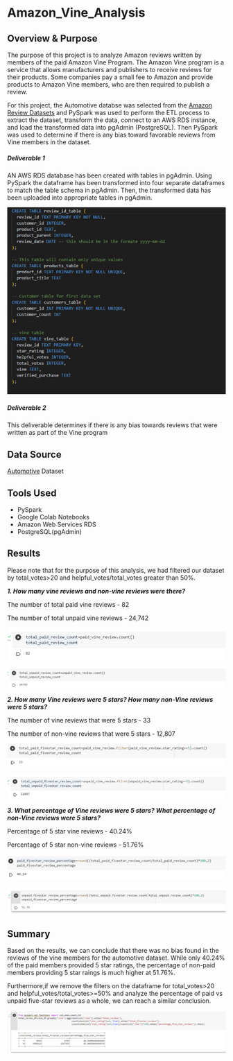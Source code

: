 # Amazon_Vine_Analysis


## Overview & Purpose

The purpose of this project is to analyze Amazon reviews written by members of the paid Amazon Vine Program. The Amazon Vine program is a service that allows manufacturers and publishers to receive reviews for their products. Some companies pay a small fee to Amazon and provide products to Amazon Vine members, who are then required to publish a review.

For this project, the Automotive databse was selected from the [Amazon Review Datasets](https://s3.amazonaws.com/amazon-reviews-pds/tsv/index.txt) and PySpark was used to perform the ETL process to extract the dataset, transform the data, connect to an AWS RDS instance, and load the transformed data into pgAdmin (PostgreSQL). Then PySpark was used to determine if there is any bias toward favorable reviews from Vine members in the dataset.

##### Deliverable 1

AN AWS RDS database has been created with tables in pgAdmin. Using PySpark the dataframe has been transformed into four separate dataframes to match the table schema in pgAdmin. Then, the transformed data has been uploaded into appropriate tables in pgAdmin.

![](images/sql_table_schema.png)

##### Deliverable 2

This deliverable determines if there is any bias towards reviews that were written as part of the Vine program


## Data Source
[Automotive](https://s3.amazonaws.com/amazon-reviews-pds/tsv/amazon_reviews_us_Automotive_v1_00.tsv.gz) Dataset

## Tools Used
- PySpark
- Google Colab Notebooks
- Amazon Web Services RDS
- PostgreSQL(pgAdmin)


## Results

Please note that for the purpose of this analysis, we had filtered our dataset by total_votes>20 and helpful_votes/total_votes greater than 50%.

***1. How many vine reviews and non-vine reviews were there?***

The number of total paid vine reviews - 82

The number of total unpaid vine reviews - 24,742

![](images/total_paid_review_count.png)

![](images/total_unpaid_count.png)

***2. How many Vine reviews were 5 stars? How many non-Vine reviews were 5 stars?***

The number of vine reviews that were 5 stars - 33

The number of non-vine reviews that were 5 stars - 12,807

![](images/total_paid_5star_count.png)

![](images/total_unpaid_5star_count.png)

***3. What percentage of Vine reviews were 5 stars? What percentage of non-Vine reviews were 5 stars?***

Percentage of 5 star vine reviews - 40.24%

Percentage of 5 star non-vine reviews - 51.76%

![](images/paid_5star_percentage.png)

![](images/unpaid_fivestar_percentage.png)

## Summary

Based on the results, we can conclude that there was no bias found in the reviews of the vine members for the automotive dataset. While only 40.24% of the paid members provided 5 star ratings, the percentage of non-paid members providing 5 star raings is much higher at 51.76%.

Furthermore,if we remove the filters on the dataframe for total_votes>20 and helpful_votes/total_votes>=50% and analyze the percentage of paid vs unpaid five-star reviews as a whole, we can reach a similar conclusion.

![](images/summary.png)







